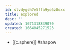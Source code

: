 ```yaml
---
id: slvdygsh7e5ffa9yo6z8oxx
title: explored
desc: ''
updated: 1671318839070
created: 1664045271523
---
```


- [[c.sphere]] #shapow